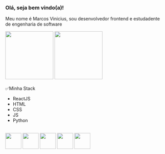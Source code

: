 ### Olá, seja bem vindo(a)!

Meu nome é Marcos Vinicius, sou desenvolvedor frontend e estudadente de engenharia de software


<div>
    <img height="150em" src="https://github-readme-stats-ten-gilt.vercel.app/api?username=vinirz&show_icons=true&theme=dracula&count_private=true">
    <img height="150em" src="https://github-readme-stats-ten-gilt.vercel.app/api/top-langs/?username=vinirz&layout=compact&theme=dracula">
</div>
<br>
✅Minha Stack
<br>
  <ul>
      <li>ReactJS</li>
      <li>HTML</li>
      <li>CSS</li>
      <li>JS</li>
      <li>Python</li>
  </ul>
<br>
  <div>
    <img height='50em' src="https://cdn.worldvectorlogo.com/logos/react-2.svg">
    <img height='50em' src="https://cdn.worldvectorlogo.com/logos/html-1.svg">
    <img height='50em' src='https://cdn.worldvectorlogo.com/logos/css-3.svg'>
    <img height='50em' src="https://cdn.worldvectorlogo.com/logos/logo-javascript.svg">
    <img height='50em' src="https://cdn.worldvectorlogo.com/logos/python-5.svg">
  </div>
